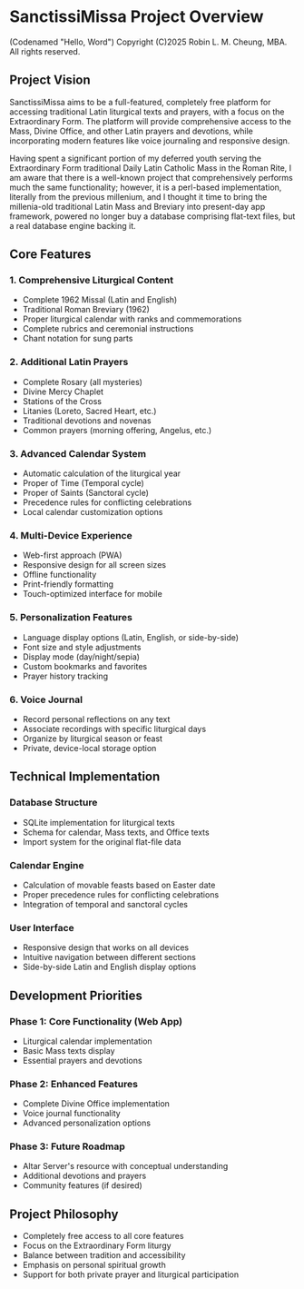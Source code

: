 # SanctissiMissa Project Overview
(Codenamed "Hello, Word")
Copyright (C)2025 Robin L. M. Cheung, MBA. All rights reserved. 

## Project Vision
SanctissiMissa aims to be a full-featured, completely free platform for accessing traditional Latin liturgical texts and prayers, with a focus on the Extraordinary Form. The platform will provide comprehensive access to the Mass, Divine Office, and other Latin prayers and devotions, while incorporating modern features like voice journaling and responsive design.

Having spent a significant portion of my deferred youth serving the Extraordinary Form traditional Daily Latin Catholic Mass in the Roman Rite, I am aware that there is a well-known project that comprehensively performs much the same functionality; however, it is a perl-based implementation, literally from the previous millenium, and I thought it time to bring the millenia-old traditional Latin Mass and Breviary into present-day app framework, powered no longer buy a database comprising flat-text files, but a real database engine backing it.

## Core Features

### 1. Comprehensive Liturgical Content
- Complete 1962 Missal (Latin and English)
- Traditional Roman Breviary (1962)
- Proper liturgical calendar with ranks and commemorations
- Complete rubrics and ceremonial instructions
- Chant notation for sung parts

### 2. Additional Latin Prayers
- Complete Rosary (all mysteries)
- Divine Mercy Chaplet
- Stations of the Cross
- Litanies (Loreto, Sacred Heart, etc.)
- Traditional devotions and novenas
- Common prayers (morning offering, Angelus, etc.)

### 3. Advanced Calendar System
- Automatic calculation of the liturgical year
- Proper of Time (Temporal cycle)
- Proper of Saints (Sanctoral cycle)
- Precedence rules for conflicting celebrations
- Local calendar customization options

### 4. Multi-Device Experience
- Web-first approach (PWA)
- Responsive design for all screen sizes
- Offline functionality
- Print-friendly formatting
- Touch-optimized interface for mobile

### 5. Personalization Features
- Language display options (Latin, English, or side-by-side)
- Font size and style adjustments
- Display mode (day/night/sepia)
- Custom bookmarks and favorites
- Prayer history tracking

### 6. Voice Journal
- Record personal reflections on any text
- Associate recordings with specific liturgical days
- Organize by liturgical season or feast
- Private, device-local storage option

## Technical Implementation

### Database Structure
- SQLite implementation for liturgical texts
- Schema for calendar, Mass texts, and Office texts
- Import system for the original flat-file data

### Calendar Engine
- Calculation of movable feasts based on Easter date
- Proper precedence rules for conflicting celebrations
- Integration of temporal and sanctoral cycles

### User Interface
- Responsive design that works on all devices
- Intuitive navigation between different sections
- Side-by-side Latin and English display options

## Development Priorities

### Phase 1: Core Functionality (Web App)
- Liturgical calendar implementation
- Basic Mass texts display
- Essential prayers and devotions

### Phase 2: Enhanced Features
- Complete Divine Office implementation
- Voice journal functionality
- Advanced personalization options

### Phase 3: Future Roadmap
- Altar Server's resource with conceptual understanding
- Additional devotions and prayers
- Community features (if desired)

## Project Philosophy
- Completely free access to all core features
- Focus on the Extraordinary Form liturgy
- Balance between tradition and accessibility
- Emphasis on personal spiritual growth
- Support for both private prayer and liturgical participation
